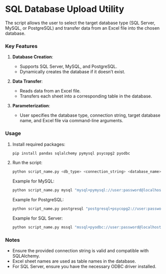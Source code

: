 # SQL Database Upload Utility

The script allows the user to select the target database type (SQL Server, MySQL, or PostgreSQL) and transfer data from an Excel file into the chosen database.

### Key Features
1. **Database Creation**: 
   - Supports SQL Server, MySQL, and PostgreSQL.
   - Dynamically creates the database if it doesn’t exist.

2. **Data Transfer**:
   - Reads data from an Excel file.
   - Transfers each sheet into a corresponding table in the database.

3. **Parameterization**:
   - User specifies the database type, connection string, target database name, and Excel file via command-line arguments.

### Usage
1. Install required packages:
   ```bash
   pip install pandas sqlalchemy pymysql psycopg2 pyodbc
   ```
2. Run the script:
   ```bash
   python script_name.py <db_type> <connection_string> <database_name> <excel_file>
   ```

   Example for MySQL:
   ```bash
   python script_name.py mysql "mysql+pymysql://user:password@localhost" my_database data.xlsx
   ```

   Example for PostgreSQL:
   ```bash
   python script_name.py postgresql "postgresql+psycopg2://user:password@localhost" my_database data.xlsx
   ```

   Example for SQL Server:
   ```bash
   python script_name.py mssql "mssql+pyodbc://user:password@localhost/driver=ODBC+Driver+17+for+SQL+Server" my_database data.xlsx
   ```

### Notes
- Ensure the provided connection string is valid and compatible with SQLAlchemy.
- Excel sheet names are used as table names in the database.
- For SQL Server, ensure you have the necessary ODBC driver installed.

